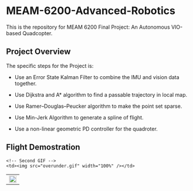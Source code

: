 # MEAM-6200-Advanced-Robotics

This is the repository for MEAM 6200 Final Project: An Autonomous VIO-based Quadcopter.

## Project Overview

The specific steps for the Project is:

* Use an Error State Kalman Filter to combine the IMU and vision data together.

* Use Dijkstra and A* algorithm to find a passable trajectory in local map.

* Use Ramer–Douglas–Peucker algorithm to make the point set sparse.

* Use Min-Jerk Algorithm to generate a spline of flight.

* Use a non-linear geometric PD controller for the quadroter.

##  Flight Demostration

<table>
  <tr>
    <!-- First GIF -->
    <td><img src="maze.gif" width="100%" /></td>

    <!-- Second GIF -->
    <td><img src="overunder.gif" width="100%" /></td>
  </tr>
</table>